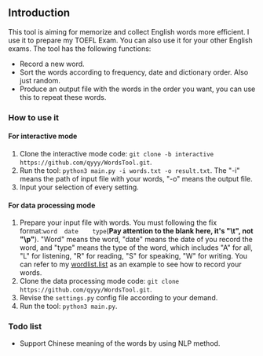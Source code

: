 ## Introduction
This tool is aiming for memorize and collect English words more efficient.
I use it to prepare my TOEFL Exam. You can also use it for your other English exams.
The tool has the following functions:
- Record a new word.
- Sort the words according to frequency, date and dictionary order. Also just random.
- Produce an output file with the words in the order you want, you can use this to repeat these words.
### How to use it
#### For interactive mode
1. Clone the interactive mode code: `git clone -b interactive https://github.com/qyyy/WordsTool.git`.
2. Run the tool: `python3 main.py -i words.txt -o result.txt`. The "-i" means the path of input file with your words, "-o" means the output file.
3. Input your selection of every setting.
#### For data processing mode
1. Prepare your input file with words. You must following the fix format:`word	date	type`(**Pay attention to the blank here, it's "\t", not "\p"**). "Word" means the word, "date" means the date of you record the word, and "type" means the type of the word, which includes "A" for all, "L" for listening, "R" for reading, "S" for speaking, "W" for writing. You can refer to my [wordlist.list](./wordlist.list) as an example to see how to record your words.
2. Clone the data processing mode code: `git clone https://github.com/qyyy/WordsTool.git`.
3. Revise the `settings.py` config file according to your demand.
4. Run the tool: `python3 main.py`.
### Todo list
- Support Chinese meaning of the words by using NLP method.
